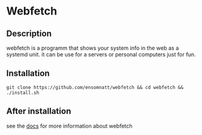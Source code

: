 # Webfetch

## Description

webfetch is a programm that shows your system info in the web as a systemd unit.
it can be use for a servers or personal computers just for fun.

## Installation

```
git clone https://github.com/ensomnatt/webfetch && cd webfetch && ./install.sh
```

## After installation

see the [docs](https://github.com/ensomnatt/webfetch/blob/master/docs/DOCS.md) for more information about webfetch
